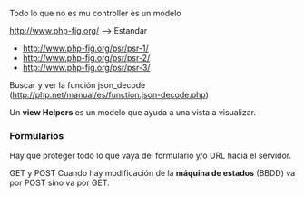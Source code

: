 Todo lo que no es mu controller es un modelo

http://www.php-fig.org/ --> Estandar

 * http://www.php-fig.org/psr/psr-1/
 * http://www.php-fig.org/psr/psr-2/
 * http://www.php-fig.org/psr/psr-3/

Buscar y ver la función json_decode (http://php.net/manual/es/function.json-decode.php)

Un **view Helpers** es un modelo que ayuda a una vista a visualizar.

### Formularios
Hay que proteger todo lo que vaya del formulario y/o URL hacia el servidor.

GET y POST
Cuando hay modificación de la **máquina de estados** (BBDD) va por POST sino va por GET.